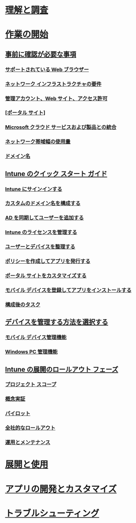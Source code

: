 # [理解と調査](/intune/understand-explore/introduction-to-microsoft-intune)

# [作業の開始](what-to-know-before-you-start-microsoft-intune.md)
## [事前に確認が必要な事項](what-to-know-before-you-start-microsoft-intune.md)
### [サポートされている Web ブラウザー](supported-web-browsers.md)
### [ネットワーク インフラストラクチャの要件](network-infrastructure-requirements-for-microsoft-intune.md)
### [管理アカウント、Web サイト、アクセス許可](administrative-accounts-websites-perms.md)
### [[ポータル サイト]](microsoft-intune-company-portal.md)
### [Microsoft クラウド サービスおよび製品との統合](integration-with-cloud-services.md)
### [ネットワーク帯域幅の使用量](network-bandwidth-use.md)
### [ドメイン名](domain-names-for-microsoft-intune.md)

## [Intune のクイック スタート ガイド](start-with-a-paid-subscription-to-microsoft-intune.md)
### [Intune にサインインする](start-with-a-paid-subscription-to-microsoft-intune-step-1.md)
### [カスタムのドメイン名を構成する](start-with-a-paid-subscription-to-microsoft-intune-step-2.md)
### [AD を同期してユーザーを追加する](start-with-a-paid-subscription-to-microsoft-intune-step-3.md)
### [Intune のライセンスを管理する](start-with-a-paid-subscription-to-microsoft-intune-step-4.md)
### [ユーザーとデバイスを整理する](start-with-a-paid-subscription-to-microsoft-intune-step-5.md)
### [ポリシーを作成してアプリを発行する](start-with-a-paid-subscription-to-microsoft-intune-step-6.md)
### [ポータル サイトをカスタマイズする](start-with-a-paid-subscription-to-microsoft-intune-step-7.md)
### [モバイル デバイスを登録してアプリをインストールする](start-with-a-paid-subscription-to-microsoft-intune-step-8.md)
### [構成後のタスク](post-configuration-tasks.md)

## [デバイスを管理する方法を選択する](choose-how-to-manage-devices.md)
### [モバイル デバイス管理機能](mobile-device-management-capabilities-in-microsoft-intune.md)
### [Windows PC 管理機能](windows-pc-management-capabilities-in-microsoft-intune.md)

## [Intune の展開のロールアウト フェーズ](rollout-phases-for-microsoft-intune-deployment.md)
### [プロジェクト スコープ](project-scope.md)
### [概念実証](proof-of-concept.md)
### [パイロット](pilot.md)
### [全社的なロールアウト](enterprise-rollout.md)
### [運用とメンテナンス](operations-and-maintenance.md)

<!-- # [Plan and Design](/intune/plan-design/ways-to-do-enterprise-mobility) -->
# [展開と使用](/intune/deploy-use/overview-of-device-and-app-lifecycles-in-microsoft-intune)
# [アプリの開発とカスタマイズ](/intune/develop/intune-app-sdk)
# [トラブルシューティング](/intune/troubleshoot/how-to-get-support-for-microsoft-intune)


<!--HONumber=May16_HO2-->


